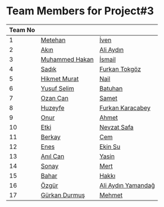 # Team Members for Project#3

| Team No 	|              	|                 	|
|---------	|--------------	|-----------------	|
| 1       	|  [Metehan](http://github.com/MetehanKara) 	| [İven](http://github.com/ivenguzel)           	|
| 2       	| [Akın](http://github.com/akinsavkli)  	| [Ali Aydın](http://github.com/aliaydin96)           	|
| 3       	|  [Muhammed Hakan](http://github.com/mhkarakaya) 	| [İsmail](http://github.com/ismail-ataseven)             	|
| 4       	| [Sadık](http://github.com/sadikakyar)  	|   [Furkan Tokgöz](http://github.com/tokgozfurkan)    	|
| 5       	|  [Hikmet Murat](http://github.com/hmurat)	| [Nail](http://github.com/nailtosun)           	|
| 6       	| [Yusuf Selim](https://github.com/yusufselimkaratas)	| [Batuhan](http://github.com/batuhan-bulbul)           	|
| 7       	| [Ozan Can](http://github.com/ozancaniyier) 	| [Samet](http://github.com/sametyildirima)           	|
| 8       	| [Huzeyfe](http://github.com/hhintoglu)  	|    [Furkan Karacabey](http://github.com/fkaracabey)          	|
| 9       	| [Onur](http://github.com/onurmetueee) 	| [Ahmet](http://github.com/nazliogluahmet)           	|
| 10       	|  [Etki](http://github.com/etkiacilan)	|     [Nevzat Safa](http://github.com/nevzatsafasenyayla)      	|
| 11       	| [Berkay](http://github.com/berkaysaglam)	|  [Cem](http://github.com/cemakinci)         	|
| 12       	|  [Enes](http://github.com/enesayaz) 	|     [Ekin Su](http://github.com/ekinsacin)      	|
| 13       	| [Anıl Can](http://github.com/anilcanbudak)	|   [Yasin](http://github.com/yasindurmaz55)        	|
| 14       	| [Sonay](http://github.com/sonayulukaya)  	|     [Mert](http://github.com/mertelmas)           	|
| 15       	| [Bahar](http://github.com/bulbulbahar)  	| [Hakkı](http://github.com/hakkigulcu)   |
| 16       	| [Özgür](http://github.com/ozgurerturk) 	| [Ali Aydın Yamandağ](http://github.com/aliaydinyamandag)  |
| 17       	|  [Gürkan Durmuş](http://github.com/gurkandyilmaz) | [Mehmet](http://github.com/mehmetelen)   |

